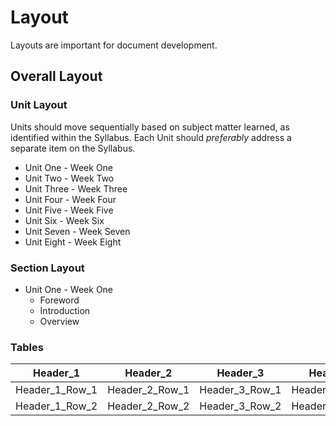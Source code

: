 # Layout

Layouts are important for document development.

## Overall Layout

### Unit Layout

Units should move sequentially based on subject matter learned, as identified within the Syllabus.
Each Unit should *preferably* address a separate item on the Syllabus.

* Unit One - Week One
* Unit Two - Week Two
* Unit Three - Week Three
* Unit Four - Week Four
* Unit Five - Week Five
* Unit Six - Week Six
* Unit Seven - Week Seven
* Unit Eight - Week Eight

### Section Layout

* Unit One - Week One
  * Foreword
  * Introduction
  * Overview


### Tables

| Header_1  | Header_2  | Header_3   | Header_4  |
| :-------------: |:-------------:| :-----:|:--: |
| Header_1_Row_1  | Header_2_Row_1  | Header_3_Row_1   | Header_4_Row_1  |
| Header_1_Row_2  | Header_2_Row_2  | Header_3_Row_2   | Header_4_Row_2  |
